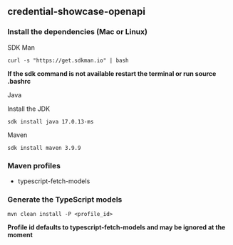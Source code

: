 ## credential-showcase-openapi

### Install the dependencies (Mac or Linux)

SDK Man

```shell
curl -s "https://get.sdkman.io" | bash
```
**If the sdk command is not available restart the terminal or run source .bashrc**

Java

Install the JDK
```shell
sdk install java 17.0.13-ms
```

Maven

```shell
sdk install maven 3.9.9
```

### Maven profiles

- typescript-fetch-models

### Generate the TypeScript models

```shell
mvn clean install -P <profile_id>
```

**Profile id defaults to typescript-fetch-models and may be ignored at the moment**
